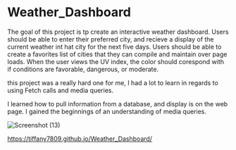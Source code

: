 # Weather_Dashboard

The goal of this project is tp create an interactive weather dashboard.
Users should be able to enter their preferred city, and recieve a display of the current weather int hat city for the next five days.
Users should be able to create a favorites list of cities that they can compile and maintain over page loads.
When the user views the UV index, the color should corespond with if conditions are favorable, dangerous, or moderate.

this project was a really hard one for me, I had a lot to learn in regards to using Fetch calls and media queries.

I learned how to pull information from a database, and display is on the web page.
I gained the beginnings of an understanding of media queries.



![Screenshot (13)](https://user-images.githubusercontent.com/97773921/161413856-f68cb49a-f648-483f-b784-b613f70c98d5.png)


https://tiffany7809.github.io/Weather_Dashboard/

